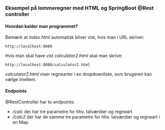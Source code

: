 ### Eksempel på lommeregner med HTML og SpringBoot @Rest controller

#### Hvordan kalder man programmet?
<p>Bemærk at <i>index.html</i> automatisk bliver vist, hvis man i URL skriver: </p>
  
```
http://localhost:8080
```
<p>Hvis man skal have vist <i>calculator2.html</i> skal man skrive:</p>

```
http://localhost:8080/calculator2.html
```

<i>calculator2.html</i> viser regnearter i en dropdownliste, som brugeren kan vælge imellem.

#### Endpoints
@RestController har to endpoints:
- <i>/calc</i> der har tre parametre for hhv. talværdier og regneart
- <i>/calc2</i> der har de samme tre parametre for hhv. talværdier og regneart i en Map.
 
